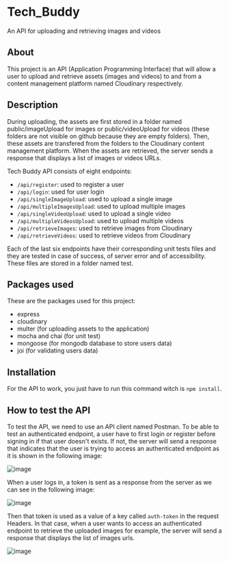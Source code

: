 # Tech_Buddy
An API for uploading and retrieving images and videos

## About
This project is an API (Application Programming Interface) that will allow a user to upload and retrieve assets (images and videos) to and from a content management platform named Cloudinary respectively.

## Description
During uploading, the assets are first stored in a folder named public/imageUpload for images or public/videoUpload for videos (these folders are not visible on github because they are empty folders). Then, these assets are transfered from the folders to the Cloudinary content management platform. When the assets are retrieved, the server sends a response that displays a list of images or videos URLs.

Tech Buddy API consists of eight endpoints:

- `/api/register`: used to register a user
- `/api/login`: used for user login
- `/api/singleImageUpload`: used to upload a single image
- `/api/multipleImagesUpload`: used to upload multiple images
- `/api/singleVideoUpload`: used to upload a single video
- `/api/multipleVideosUpload`: used to upload multiple videos
- `/api/retrieveImages`: used to retrieve images from Cloudinary
- `/api/retrieveVideos`: used to retrieve videos from Cloudinary

Each of the last six endpoints have their corresponding unit tests files and they are tested in case of success, of server error and of accessibility. These files are stored in a folder named test.

## Packages used

These are the packages used for this project:

- express
- cloudinary
- multer (for uploading assets to the application)
- mocha and chai (for unit test)
- mongoose (for mongodb database to store users data)
- joi (for validating users data)

## Installation

For the API to work, you just have to run this command witch is `npm install`.

## How to test the API

To test the API, we need to use an API client named Postman. To be able to test an authenticated endpoint, a user have to first login or register before signing in if that user doesn't exists. If not, the server will send a response that indicates that the user is trying to access an authenticated endpoint as it is shown in the following image:

![image](https://user-images.githubusercontent.com/87645176/172191416-c2b0bb00-286d-493f-a071-f88f80ab556e.png)

When a user logs in, a token is sent as a response from the server as we can see in the following image:

![image](https://user-images.githubusercontent.com/87645176/172192359-659377c6-6bb4-4d0e-b5d3-5b70c1de5ed6.png)

Then that token is used as a value of a key called `auth-token` in the request Headers. In that case, when a user wants to access an authenticated endpoint to retrieve the uploaded images for example, the server will send a response that displays the list of images urls.

![image](https://user-images.githubusercontent.com/87645176/172195727-b5c12937-3046-4a8d-9212-0365ff478ae2.png)


